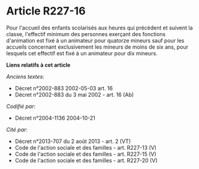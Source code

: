 # Article R227-16

Pour l'accueil des enfants scolarisés aux heures qui précèdent et suivent la classe, l'effectif minimum des personnes
exerçant des fonctions d'animation est fixé à un animateur pour quatorze mineurs sauf pour les accueils concernant
exclusivement les mineurs de moins de six ans, pour lesquels cet effectif est fixé à un animateur pour dix mineurs.

**Liens relatifs à cet article**

_Anciens textes_:

  - Décret n°2002-883 2002-05-03 art. 16
  - Décret n°2002-883 du 3 mai 2002 - art. 16 (Ab)

_Codifié par_:

  - Décret n°2004-1136 2004-10-21

_Cité par_:

  - Décret n°2013-707 du 2 août 2013 - art. 2 (VT)
  - Code de l'action sociale et des familles - art. R227-13 (V)
  - Code de l'action sociale et des familles - art. R227-15 (V)
  - Code de l'action sociale et des familles - art. R227-20 (V)
